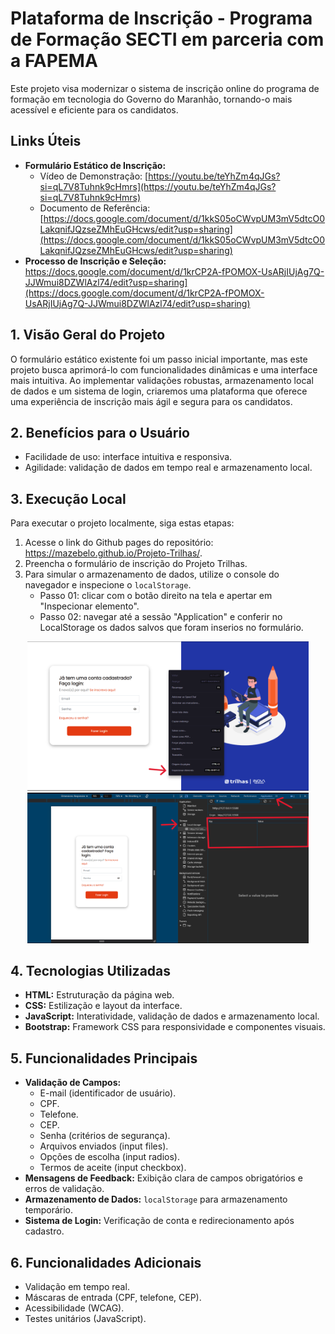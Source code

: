 # Plataforma de Inscrição - Programa de Formação SECTI em parceria com a FAPEMA

Este projeto visa modernizar o sistema de inscrição online do programa de formação em tecnologia do Governo do Maranhão, tornando-o mais acessível e eficiente para os candidatos.

## Links Úteis

* **Formulário Estático de Inscrição:**
    * Vídeo de Demonstração: [https://youtu.be/teYhZm4qJGs?si=qL7V8Tuhnk9cHmrs](https://youtu.be/teYhZm4qJGs?si=qL7V8Tuhnk9cHmrs)
    * Documento de Referência: [https://docs.google.com/document/d/1kkS05oCWvpUM3mV5dtcO0LakqnifJQzseZMhEuGHcws/edit?usp=sharing](https://docs.google.com/document/d/1kkS05oCWvpUM3mV5dtcO0LakqnifJQzseZMhEuGHcws/edit?usp=sharing)
* **Processo de Inscrição e Seleção:** [https://docs.google.com/document/d/1krCP2A-fPOMOX-UsARjIUjAg7Q-JJWmui8DZWlAzl74/edit?usp=sharing](https://docs.google.com/document/d/1krCP2A-fPOMOX-UsARjIUjAg7Q-JJWmui8DZWlAzl74/edit?usp=sharing)
](https://docs.google.com/document/d/1krCP2A-fPOMOX-UsARjIUjAg7Q-JJWmui8DZWlAzl74/edit?usp=sharing)
## 1. Visão Geral do Projeto

O formulário estático existente foi um passo inicial importante, mas este projeto busca aprimorá-lo com funcionalidades dinâmicas e uma interface mais intuitiva. Ao implementar validações robustas, armazenamento local de dados e um sistema de login, criaremos uma plataforma que oferece uma experiência de inscrição mais ágil e segura para os candidatos.

## 2. Benefícios para o Usuário

* Facilidade de uso: interface intuitiva e responsiva.
* Agilidade: validação de dados em tempo real e armazenamento local.

## 3. Execução Local

Para executar o projeto localmente, siga estas etapas:

1.  Acesse o link do Github pages do repositório: https://mazebelo.github.io/Projeto-Trilhas/.
2.  Preencha o formulário de inscrição do Projeto Trilhas.
3.  Para simular o armazenamento de dados, utilize o console do navegador e inspecione o `localStorage`.
    * Passo 01: clicar com o botão direito na tela e apertar em "Inspecionar elemento".
    * Passo 02: navegar até a sessão "Application" e conferir no LocalStorage os dados salvos que foram inserios no formulário.


<p align="center">
  <img src="https://raw.githubusercontent.com/mazebelo/Projeto-Trilhas/main/Screenshots/inspecionar.png" width="450" title="hover text">
  <img src="https://raw.githubusercontent.com/mazebelo/Projeto-Trilhas/main/Screenshots/application.png"  width="450" alt="accessibility text">
</p>




## 4. Tecnologias Utilizadas

* **HTML:** Estruturação da página web.
* **CSS:** Estilização e layout da interface.
* **JavaScript:** Interatividade, validação de dados e armazenamento local.
* **Bootstrap:** Framework CSS para responsividade e componentes visuais.

## 5. Funcionalidades Principais

* **Validação de Campos:**
    * E-mail (identificador de usuário).
    * CPF.
    * Telefone.
    * CEP.
    * Senha (critérios de segurança).
    * Arquivos enviados (input files).
    * Opções de escolha (input radios).
    * Termos de aceite (input checkbox).
* **Mensagens de Feedback:** Exibição clara de campos obrigatórios e erros de validação.
* **Armazenamento de Dados:** `localStorage` para armazenamento temporário.
* **Sistema de Login:** Verificação de conta e redirecionamento após cadastro.

## 6. Funcionalidades Adicionais

* Validação em tempo real.
* Máscaras de entrada (CPF, telefone, CEP).
* Acessibilidade (WCAG).
* Testes unitários (JavaScript).
